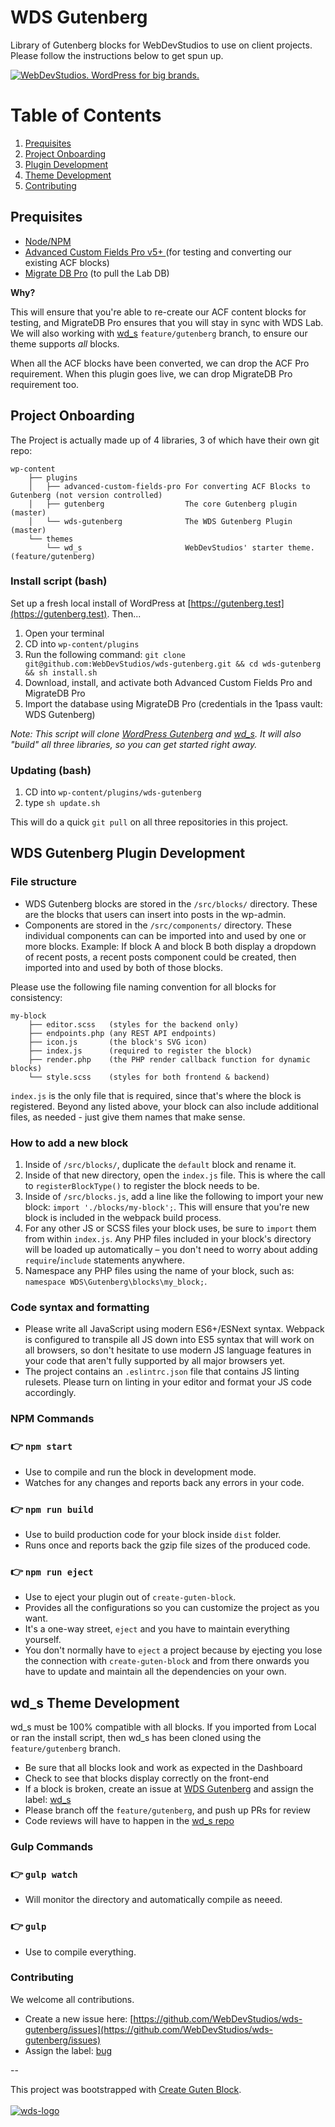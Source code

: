 # WDS Gutenberg

Library of Gutenberg blocks for WebDevStudios to use on client projects. Please follow the instructions below to get spun up.

<a href="https://webdevstudios.com/contact/"><img src="https://webdevstudios.com/wp-content/uploads/2018/04/wds-github-banner.png" alt="WebDevStudios. WordPress for big brands."></a>

# Table of Contents
1. [Prequisites](#prerequisites)
2. [Project Onboarding](#project-onboarding)
3. [Plugin Development](#wds-gutenberg-plugin-development)
4. [Theme Development](#theme-development)
5. [Contributing](#contributing)

## Prequisites
- [Node/NPM](https://nodejs.org/en/)
- [Advanced Custom Fields Pro v5+
](https://www.advancedcustomfields.com/) (for testing and converting our existing ACF blocks)
- [Migrate DB Pro](https://deliciousbrains.com/wp-migrate-db-pro/) (to pull the Lab DB)

**Why?**

This will ensure that you're able to re-create our ACF content blocks for testing, and MigrateDB Pro ensures that you will stay in sync with WDS Lab. We will also working with [wd_s](https://github.com/WebDevStudios/wd_s/tree/feature/gutenberg) `feature/gutenberg` branch, to ensure our theme supports *all* blocks.

When all the ACF blocks have been converted, we can drop the ACF Pro requirement. When this plugin goes live, we can drop MigrateDB Pro requirement too.

## Project Onboarding

The Project is actually made up of 4 libraries, 3 of which have their own git repo:

    wp-content
        ├── plugins
        │   ├── advanced-custom-fields-pro For converting ACF Blocks to Gutenberg (not version controlled)
        │   ├── gutenberg                  The core Gutenberg plugin (master)
        │   └── wds-gutenberg              The WDS Gutenberg Plugin (master)
        └── themes
            └── wd_s                       WebDevStudios' starter theme. (feature/gutenberg)

### Install script (bash)

Set up a fresh local install of WordPress at [https://gutenberg.test](https://gutenberg.test). Then...

1. Open your terminal
2. CD into `wp-content/plugins`
3. Run the following command: `git clone git@github.com:WebDevStudios/wds-gutenberg.git && cd wds-gutenberg && sh install.sh`
4. Download, install, and activate both Advanced Custom Fields Pro and MigrateDB Pro
5. Import the database using MigrateDB Pro (credentials in the 1pass vault: WDS Gutenberg)

*Note: This script will clone [WordPress Gutenberg](https://github.com/WordPress/gutenberg) and [wd_s](https://github.com/WebDevStudios/wd_s/tree/feature/gutenberg). It will also "build" all three libraries, so you can get started right away.*

### Updating (bash)

1. CD into `wp-content/plugins/wds-gutenberg`
2. type `sh update.sh`

This will do a quick `git pull` on all three repositories in this project.

## WDS Gutenberg Plugin Development

### File structure
- WDS Gutenberg blocks are stored in the `/src/blocks/` directory. These are the blocks that users can insert into posts in the wp-admin.
- Components are stored in the `/src/components/` directory. These individual components can can be imported into and used by one or more blocks. Example: If block A and block B both display a dropdown of recent posts, a recent posts component could be created, then imported into and used by both of those blocks.

Please use the following file naming convention for all blocks for consistency:

    my-block
        ├── editor.scss   (styles for the backend only)
        ├── endpoints.php (any REST API endpoints)
        ├── icon.js       (the block's SVG icon)
        ├── index.js      (required to register the block)
        ├── render.php    (the PHP render callback function for dynamic blocks)
        └── style.scss    (styles for both frontend & backend)

`index.js` is the only file that is required, since that's where the block is registered. Beyond any listed above, your block can also include additional files, as needed - just give them names that make sense.

### How to add a new block

1. Inside of `/src/blocks/`, duplicate the `default` block and rename it.
1. Inside of that new directory, open the `index.js` file. This is where the call to `registerBlockType()` to register the block needs to be.
1. Inside of `/src/blocks.js`, add a line like the following to import your new block: `import './blocks/my-block';`. This will ensure that you're new block is included in the webpack build process.
1. For any other JS or SCSS files your block uses, be sure to `import` them from within `index.js`. Any PHP files included in your block's directory will be loaded up automatically – you don't need to worry about adding `require`/`include` statements anywhere.
1. Namespace any PHP files using the name of your block, such as: `namespace WDS\Gutenberg\blocks\my_block;`.

### Code syntax and formatting
- Please write all JavaScript using modern ES6+/ESNext syntax. Webpack is configured to transpile all JS down into ES5 syntax that will work on all browsers, so don't hesitate to use modern JS language features in your code that aren't fully supported by all major browsers yet.
- The project contains an `.eslintrc.json` file that contains JS linting rulesets. Please turn on linting in your editor and format your JS code accordingly.

### NPM Commands

### 👉  `npm start`
- Use to compile and run the block in development mode.
- Watches for any changes and reports back any errors in your code.

### 👉  `npm run build`
- Use to build production code for your block inside `dist` folder.
- Runs once and reports back the gzip file sizes of the produced code.

### 👉  `npm run eject`
- Use to eject your plugin out of `create-guten-block`.
- Provides all the configurations so you can customize the project as you want.
- It's a one-way street, `eject` and you have to maintain everything yourself.
- You don't normally have to `eject` a project because by ejecting you lose the connection with `create-guten-block` and from there onwards you have to update and maintain all the dependencies on your own.

## wd_s Theme Development

wd_s must be 100% compatible with all blocks. If you imported from Local or ran the install script, then wd_s has been cloned using the `feature/gutenberg` branch.

- Be sure that all blocks look and work as expected in the Dashboard
- Check to see that blocks display correctly on the front-end
- If a block is broken, create an issue at [WDS Gutenberg](https://github.com/WebDevStudios/wds-gutenberg/issues) and assign the label: [wd_s](https://github.com/WebDevStudios/wds-gutenberg/labels/wd_s)
- Please branch off the `feature/gutenberg`, and push up PRs for review
- Code reviews will have to happen in the [wd_s repo](https://github.com/WebDevStudios/wd_s/pulls)

### Gulp Commands

### 👉  `gulp watch`
- Will monitor the directory and automatically compile as neeed.

### 👉  `gulp`
- Use to compile everything.

### Contributing

We welcome all contributions.

- Create a new issue here: [https://github.com/WebDevStudios/wds-gutenberg/issues](https://github.com/WebDevStudios/wds-gutenberg/issues)
- Assign the label: [bug](https://github.com/WebDevStudios/wds-gutenberg/labels/bug)

--

This project was bootstrapped with [Create Guten Block](https://github.com/ahmadawais/create-guten-block).
<br/><br/>
[![wds-logo](https://dl.dropboxusercontent.com/s/71hvyg2dsjj2ubh/webdevstudios-goots-logo.png?dl=0)](https://webdevstudios.com)
